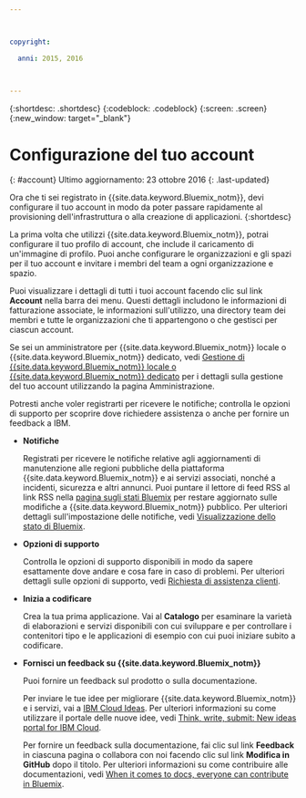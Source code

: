 ```yaml
---



copyright:

  anni: 2015, 2016



---
```


{:shortdesc: .shortdesc}
{:codeblock: .codeblock}
{:screen: .screen}
{:new_window: target="_blank"}


# Configurazione del tuo account
{: #account}
Ultimo aggiornamento: 23 ottobre 2016
{: .last-updated}

Ora che ti sei registrato in {{site.data.keyword.Bluemix_notm}}, devi configurare il tuo account in modo da poter passare rapidamente al provisioning dell'infrastruttura o alla creazione di applicazioni.
{:shortdesc}

La prima volta che utilizzi {{site.data.keyword.Bluemix_notm}}, potrai configurare il tuo profilo di account, che include il caricamento di un'immagine di profilo. Puoi anche configurare le organizzazioni e gli spazi per il tuo account e invitare i membri del team a ogni organizzazione e spazio. 

Puoi visualizzare i dettagli di tutti i tuoi account facendo clic sul link **Account** nella barra dei menu. Questi dettagli includono le informazioni di fatturazione associate, le informazioni sull'utilizzo, una directory team dei membri e tutte le organizzazioni che ti appartengono o che gestisci per ciascun account.  

Se sei un amministratore per {{site.data.keyword.Bluemix_notm}} locale o {{site.data.keyword.Bluemix_notm}} dedicato, vedi [Gestione di {{site.data.keyword.Bluemix_notm}} locale o {{site.data.keyword.Bluemix_notm}} dedicato](/docs/admin/index.html#mng) per i dettagli sulla gestione del tuo account utilizzando la pagina Amministrazione.

Potresti anche voler registrarti per ricevere le notifiche; controlla le opzioni di supporto per scoprire dove richiedere assistenza o anche per fornire un feedback a IBM.   

- **Notifiche** 
  
  Registrati per ricevere le notifiche relative agli aggiornamenti di manutenzione alle regioni pubbliche della piattaforma {{site.data.keyword.Bluemix_notm}} e ai servizi associati, nonché a incidenti, sicurezza e altri annunci. Puoi puntare il lettore di feed RSS al link RSS nella [pagina sugli stati Bluemix](http://ibm.biz/Bluemixstatus) per restare aggiornato sulle modifiche a {{site.data.keyword.Bluemix_notm}} pubblico.  Per ulteriori dettagli sull'impostazione delle notifiche, vedi [Visualizzazione dello stato di Bluemix](/docs/support/index.html#viewing-bluemix-status).

- **Opzioni di supporto** 
  
  Controlla le opzioni di supporto disponibili in modo da sapere esattamente dove andare e cosa fare in caso di problemi. Per ulteriori dettagli sulle opzioni di supporto, vedi [Richiesta di assistenza clienti](/docs/support/index.html#getting-customer-support).

- **Inizia a codificare** 
  
  Crea la tua prima applicazione. Vai al **Catalogo** per esaminare la varietà di elaborazioni e servizi disponibili con cui sviluppare e per controllare i contenitori tipo e le applicazioni di esempio con cui puoi iniziare subito a codificare.

- **Fornisci un feedback su {{site.data.keyword.Bluemix_notm}}** 
  
  Puoi fornire un feedback sul prodotto o sulla documentazione. 
  
  Per inviare le tue idee per migliorare {{site.data.keyword.Bluemix_notm}} e i servizi, vai a [IBM Cloud Ideas](https://ibmcloud.ideas.aha.io). Per ulteriori informazioni su come utilizzare il portale delle nuove idee, vedi [Think, write, submit: New ideas portal for IBM Cloud](https://developer.ibm.com/bluemix/2016/10/05/think-write-submit/). 
  
  Per fornire un feedback sulla documentazione, fai clic sul link **Feedback** in ciascuna pagina o collabora con noi facendo clic sul link **Modifica in GitHub** dopo il titolo. Per ulteriori informazioni su come contribuire alle documentazioni, vedi [When it comes to docs, everyone can contribute in Bluemix](https://developer.ibm.com/bluemix/2016/01/13/bluemix-docs-now-open-source-on-github/).


